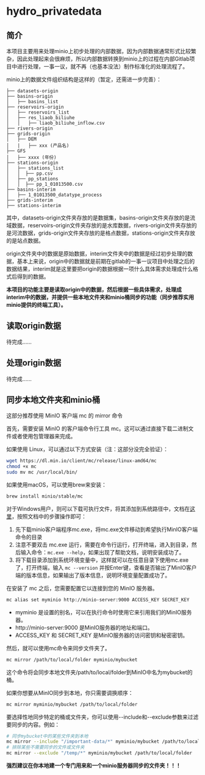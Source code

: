 <!--
 * @Author: Wenyu Ouyang
 * @Date: 2023-10-25 14:43:12
 * @LastEditTime: 2023-11-07 14:28:23
 * @LastEditors: Wenyu Ouyang
 * @Description: Chinese version README
 * @FilePath: \hydro_privatedata\README.zh.md
 * Copyright (c) 2023-2024 Wenyu Ouyang. All rights reserved.
-->
# hydro_privatedata

## 简介

本项目主要用来处理minio上初步处理的内部数据，因为内部数据通常形式比较繁杂，因此处理起来会很麻烦，所以内部数据转换到minio上的过程在内部Gitlab项目中进行处理，一事一议，就不再（也基本没法）制作标准化的处理流程了。

minio上的数据文件组织结构是这样的（暂定，还需进一步完善）：
    
```
├── datasets-origin
├── basins-origin
│   ├── basins_list
├── reservoirs-origin
│   ├── reservoirs_list
│   ├── res_liaob_biliuhe
│   │   ├── liaob_biliuhe_inflow.csv
├── rivers-origin
├── grids-origin
│   ├── DEM
│   |   ├── xxx (产品名)
├── GFS
│   ├── xxxx (年份)
├── stations-origin
│   ├── stations_list
│   │  ├── pp.csv
│   ├── pp_stations
│   │  ├── pp_1_01013500.csv
├── basins-interim
│   ├── 1_01013500_datatype_process
├── grids-interim
├── stations-interim
```

其中，datasets-origin文件夹存放的是数据集，basins-origin文件夹存放的是流域数据，reservoirs-origin文件夹存放的是水库数据，rivers-origin文件夹存放的是河流数据，grids-origin文件夹存放的是格点数据，stations-origin文件夹存放的是站点数据。

origin文件夹中的数据是原始数据，interim文件夹中的数据是经过初步处理的数据，基本上来说，origin中的数据就是前期在gitlab的一事一议项目中处理之后的数据结果，interim就是这里要把origin的数据根据一项什么具体需求处理成什么格式后得到的数据。

**本项目的功能主要是读取origin中的数据，然后根据一些具体需求，处理成interim中的数据，并提供一些本地文件夹和minio桶同步的功能（同步推荐实用minio提供的终端工具）。**

## 读取origin数据

待完成……

## 处理origin数据

待完成……

## 同步本地文件夹和minio桶

这部分推荐使用 MinIO 客户端 mc 的 mirror 命令

首先，需要安装 MinIO 的客户端命令行工具 mc。这可以通过直接下载二进制文件或者使用包管理器来完成。

如果使用 Linux，可以通过以下方式安装（注：这部分没完全验证）：

```bash
wget https://dl.min.io/client/mc/release/linux-amd64/mc
chmod +x mc
sudo mv mc /usr/local/bin/
```

如果使用macOS，可以使用brew来安装：

```bash
brew install minio/stable/mc
```

对于Windows用户，则可以下载可执行文件，将其添加到系统路径中，文档在[这里](https://min.io/docs/minio/linux/reference/minio-mc.html?ref=docs)，按照文档中的步骤操作即可：

1. 先下载minio客户端程序mc.exe，将mc.exe文件移动到希望执行MinIO客户端命令的目录
2. 注意不要双击 mc.exe 运行，需要在命令行运行，打开终端，进入到目录，然后输入命令：`mc.exe --help`，如果出现了帮助文档，说明安装成功了。
3. 将下载目录添加到系统环境变量中，这样就可以在任意目录下使用mc.exe了，打开终端，输入 `mc --version` 并按Enter键，查看是否输出了MinIO客户端的版本信息，如果输出了版本信息，说明环境变量配置成功了。

在安装了 mc 之后，您需要配置它以连接到您的 MinIO 服务器。

```bash
mc alias set myminio http://minio-server:9000 ACCESS_KEY SECRET_KEY
```

- myminio 是设置的别名，可以在执行命令时使用它来引用我们的MinIO服务器。
- http://minio-server:9000 是MinIO服务器的地址和端口。
- ACCESS_KEY 和 SECRET_KEY 是MinIO服务器的访问密钥和秘密密钥。

然后，就可以使用mc命令来同步文件夹了。

```bash
mc mirror /path/to/local/folder myminio/mybucket
```

这个命令将会同步本地文件夹/path/to/local/folder到MinIO中名为mybucket的桶。

如果你想要从MinIO同步到本地，你只需要调换顺序：

```bash
mc mirror myminio/mybucket /path/to/local/folder
```

要选择性地同步特定的桶或文件夹，你可以使用--include和--exclude参数来过滤要同步的内容。例如：

```bash
# 同步mybucket中的某些文件夹到本地
mc mirror --include "/important-data/*" myminio/mybucket /path/to/local/folder
# 排除某些不需要同步的文件或文件夹
mc mirror --exclude "/temp/*" myminio/mybucket /path/to/local/folder
```

**强烈建议在你本地建一个专门用来和一个minio服务器同步的文件夹！！！**
